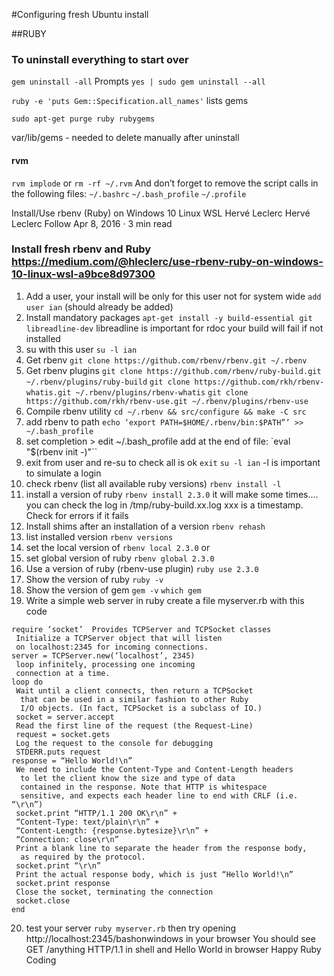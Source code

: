 #Configuring fresh Ubuntu install


##RUBY

### To uninstall everything to start over

`gem uninstall -all`  Prompts
`yes | sudo gem uninstall --all`

`ruby -e 'puts Gem::Specification.all_names'`  lists gems

`sudo apt-get purge ruby rubygems`

var/lib/gems - needed to delete manually after uninstall 

#### rvm
`rvm implode`
or
`rm -rf ~/.rvm`
And don’t forget to remove the script calls in the following files:
`~/.bashrc`
`~/.bash_profile`
`~/.profile`

Install/Use rbenv (Ruby) on Windows 10 Linux WSL
Hervé Leclerc
Hervé Leclerc
Follow
Apr 8, 2016 · 3 min read

### Install fresh rbenv and Ruby https://medium.com/@hleclerc/use-rbenv-ruby-on-windows-10-linux-wsl-a9bce8d97300

1. Add a user, your install will be only for this user not for system wide
 `add user ian` (should already be added)
2. Install mandatory packages
 `apt-get install -y build-essential git libreadline-dev`
libreadline is important for rdoc your build will fail if not installed
3. su with this user
 `su -l ian`
4. Get rbenv
 `git clone https://github.com/rbenv/rbenv.git ~/.rbenv`
5. Get rbenv plugins
 `git clone https://github.com/rbenv/ruby-build.git ~/.rbenv/plugins/ruby-build`
 `git clone https://github.com/rkh/rbenv-whatis.git ~/.rbenv/plugins/rbenv-whatis`
 `git clone https://github.com/rkh/rbenv-use.git ~/.rbenv/plugins/rbenv-use`
6. Compile rbenv utility
 `cd ~/.rbenv && src/configure && make -C src`
7. add rbenv to path
 `echo ‘export PATH=$HOME/.rbenv/bin:$PATH”’ >> ~/.bash_profile`
8. set completion > edit ~/.bash_profile add at the end of file:
 `eval "$(rbenv init -)"``
9. exit from user and re-su to check all is ok
 `exit`
 `su -l ian`
-l is important to simulate a login
10. check rbenv (list all available ruby versions)
 `rbenv install -l`
11. install a version of ruby
 `rbenv install 2.3.0`
it will make some times….
you can check the log in /tmp/ruby-build.xx.log xxx is a timestamp. Check for errors if it fails
12. Install shims after an installation of a version
 `rbenv rehash`
13. list installed version
 `rbenv versions`
14. set the local version of
 `rbenv local 2.3.0`
or
15. set global version of ruby
 `rbenv global 2.3.0`
16. Use a version of ruby (rbenv-use plugin)
`ruby use 2.3.0`
17. Show the version of ruby
 `ruby -v`
18. Show the version of gem
 `gem -v`
 `which gem`
19. Write a simple web server in ruby
create a file myserver.rb with this code

```
require ‘socket’  Provides TCPServer and TCPSocket classes
 Initialize a TCPServer object that will listen
 on localhost:2345 for incoming connections.
server = TCPServer.new(‘localhost’, 2345)
 loop infinitely, processing one incoming
 connection at a time.
loop do
 Wait until a client connects, then return a TCPSocket
  that can be used in a similar fashion to other Ruby
  I/O objects. (In fact, TCPSocket is a subclass of IO.)
 socket = server.accept
 Read the first line of the request (the Request-Line)
 request = socket.gets
 Log the request to the console for debugging
 STDERR.puts request
response = “Hello World!\n”
 We need to include the Content-Type and Content-Length headers
  to let the client know the size and type of data
  contained in the response. Note that HTTP is whitespace
  sensitive, and expects each header line to end with CRLF (i.e. “\r\n”)
 socket.print “HTTP/1.1 200 OK\r\n” +
 “Content-Type: text/plain\r\n” +
 “Content-Length: {response.bytesize}\r\n” +
 “Connection: close\r\n”
 Print a blank line to separate the header from the response body,
  as required by the protocol.
 socket.print “\r\n”
 Print the actual response body, which is just “Hello World!\n”
 socket.print response
 Close the socket, terminating the connection
 socket.close
end
```

20. test your server
`ruby myserver.rb`
then try opening http://localhost:2345/bashonwindows in your browser
You should see GET /anything HTTP/1.1 in shell and Hello World in browser
Happy Ruby Coding